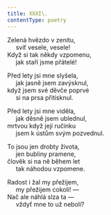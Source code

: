 ```yaml
---
title: XXXI\.
contentType: poetry
---
```


<section>

Zelená hvězdo v zenitu,  
     sviť vesele, vesele!  
Když si tak někdy vzpomenu,  
     jak staří jsme přátelé!

</section>

<section>

Před lety jsi mne slyšela,  
     jak jasně jsem zavýsknul,  
když jsem své děvče poprvé  
     si na prsa přitisknul.

</section>

<section>

Před lety jsi mne viděla,  
     jak děsně jsem ublednul,  
mrtvou když její ručinku  
     jsem k ústům svým pozvednul.

</section>

<section>

To jsou jen drobty života,  
     jen bubliny pramene,  
člověk si na ně během let  
     tak náhodou vzpomene.

</section>

<section>

Radost i žal my přežijem,  
     my přežijem cokoli! —  
Nač ale náhlá slza ta —  
     vždyť mne to už nebolí?

</section>

